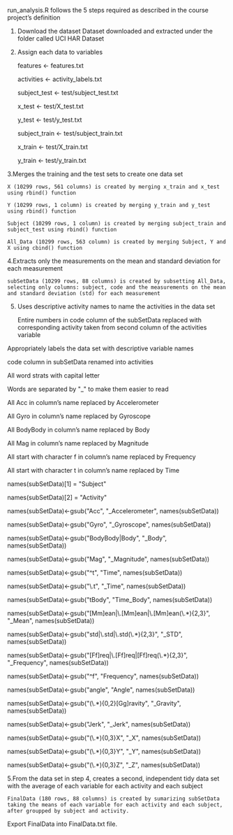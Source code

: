 run_analysis.R follows the 5 steps required as described in the course project’s definition

1. Download the dataset
		Dataset downloaded and extracted under the folder called UCI HAR Dataset

2. Assign each data to variables

	features <- features.txt 
	
	activities <- activity_labels.txt
	
	subject_test <- test/subject_test.txt 
	
	x_test <- test/X_test.txt 
	
	y_test <- test/y_test.txt 
	
	subject_train <- test/subject_train.txt 
	
	x_train <- test/X_train.txt 
	
	y_train <- test/y_train.txt 


3.Merges the training and the test sets to create one data set

	X (10299 rows, 561 columns) is created by merging x_train and x_test using rbind() function
	
	Y (10299 rows, 1 column) is created by merging y_train and y_test using rbind() function
	
	Subject (10299 rows, 1 column) is created by merging subject_train and subject_test using rbind() function
	
	All_Data (10299 rows, 563 column) is created by merging Subject, Y and X using cbind() function

4.Extracts only the measurements on the mean and standard deviation for each measurement

	subSetData (10299 rows, 88 columns) is created by subsetting All_Data, selecting only columns: subject, code and the measurements on the mean and standard deviation (std) for each measurement

5. Uses descriptive activity names to name the activities in the data set

	Entire numbers in code column of the subSetData replaced with corresponding activity taken from second column of the activities variable

Appropriately labels the data set with descriptive variable names

code column in subSetData renamed into activities

All word strats with capital letter

Words are separated by "_" to make them easier to read

All Acc in column’s name replaced by Accelerometer

All Gyro in column’s name replaced by Gyroscope

All BodyBody in column’s name replaced by Body

All Mag in column’s name replaced by Magnitude

All start with character f in column’s name replaced by Frequency

All start with character t in column’s name replaced by Time



names(subSetData)[1] = "Subject"

names(subSetData)[2] = "Activity"

names(subSetData)<-gsub("Acc", "_Accelerometer", names(subSetData))

names(subSetData)<-gsub("Gyro", "_Gyroscope", names(subSetData))

names(subSetData)<-gsub("BodyBody|Body", "_Body", names(subSetData))

names(subSetData)<-gsub("Mag", "_Magnitude", names(subSetData))

names(subSetData)<-gsub("^t", "Time", names(subSetData))

names(subSetData)<-gsub("\\.t", "_Time", names(subSetData))

names(subSetData)<-gsub("tBody", "Time_Body", names(subSetData))

names(subSetData)<-gsub("[Mm]ean|\\.[Mm]ean|\\.[Mm]ean(\\.*){2,3}", "_Mean", names(subSetData))

names(subSetData)<-gsub("std|\\.std|\\.std(\\.*){2,3}", "_STD", names(subSetData))

names(subSetData)<-gsub("[Ff]req|\\.[Ff]req|[Ff]req(\\.*){2,3}", "_Frequency", names(subSetData))

names(subSetData)<-gsub("^f", "Frequency", names(subSetData))

names(subSetData)<-gsub("angle", "Angle", names(subSetData))

names(subSetData)<-gsub("(\\.*){0,2}[Gg]ravity", "_Gravity", names(subSetData))

names(subSetData)<-gsub("Jerk", "_Jerk", names(subSetData))

names(subSetData)<-gsub("(\\.*){0,3}X", "_X", names(subSetData))

names(subSetData)<-gsub("(\\.*){0,3}Y", "_Y", names(subSetData))

names(subSetData)<-gsub("(\\.*){0,3}Z", "_Z", names(subSetData))


5.From the data set in step 4, creates a second, independent tidy data set with the average of each variable for each activity and each subject

	FinalData (180 rows, 88 columns) is created by sumarizing subSetData taking the means of each variable for each activity and each subject, after groupped by subject and activity.
	
Export FinalData into FinalData.txt file.

